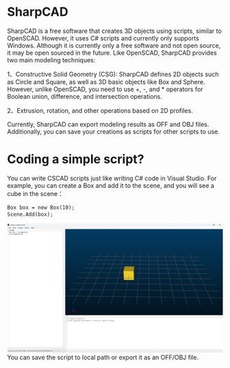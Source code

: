 # SharpCAD
SharpCAD is a free software that creates 3D objects using scripts, similar to OpenSCAD. However, it uses C# scripts and currently only supports Windows. Although it is currently only a free software and not open source, it may be open sourced in the future.
Like OpenSCAD, SharpCAD provides two main modeling techniques:

1、Constructive Solid Geometry (CSG): SharpCAD defines 2D objects such as Circle and Square, as well as 3D basic objects like Box and Sphere. However, unlike OpenSCAD, you need to use +, -, and * operators for Boolean union, difference, and intersection operations.

2、Extrusion, rotation, and other operations based on 2D profiles.

Currently, SharpCAD can export modeling results as OFF and OBJ files. Additionally, you can save your creations as scripts for other scripts to use.

# Coding a simple script?
You can write CSCAD scripts just like writing C# code in Visual Studio. For example, you can create a Box and add it to the scene, and you will see a cube in the scene：

    Box box = new Box(10);
    Scene.Add(box);
![avatar](images/create_a_box.png)
You can save the script to local path or export it as an OFF/OBJ file.
